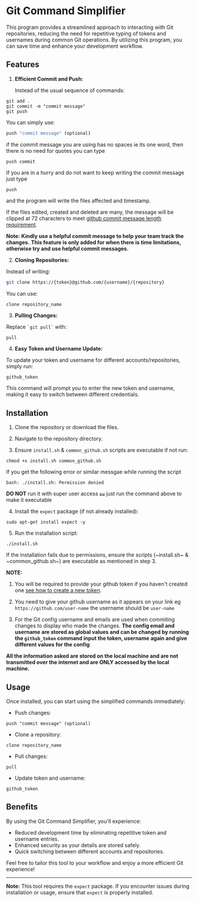 # Git Command Simplifier

This program provides a streamlined approach to interacting with Git repositories, reducing the need for repetitive typing of tokens and usernames during common Git operations. By utilizing this program, you can save time and enhance your development workflow.

## Features

1. **Efficient Commit and Push:**

   Instead of the usual sequence of commands:
   
```
git add .
git commit -m "commit message"
git push
```

You can simply use:

```bash
push "commit message" (optional)
```

if the commit message you are using has no spaces ie its one word, then there is no need for quotes you can type

```
push commit
```

If you are in a hurry and do not want to keep writing the commit message just type

```
push
```

and the program will write the files affected and timestamp.

If the files edited, created and deleted are many,
the message will be clipped at 72 characters to meet [github commit message length requirement](https://www.gitkraken.com/learn/git/best-practices/git-commit-message#git-commit-message-structure).

**Note:** **__Kindly use a helpful commit message to help your team track the changes.__**
**__This feature is only added for when there is time limitations, otherwise try and use helpful commit messages.__**

2. **Cloning Repositories:**

Instead of writing:

```bash
git clone https://{token}@github.com/{username}/{repository}
```

You can use:

```bash
clone repository_name
```

3. **Pulling Changes:**

Replace ``` `git pull` ``` with:

```
pull
```

4. **Easy Token and Username Update:**

To update your token and username for different accounts/repositories, simply run:

```
github_token
```

This command will prompt you to enter the new token and username, making it easy to switch between different credentials.

## Installation

1. Clone the repository or download the files.

2. Navigate to the repository directory.

3. Ensure `install.sh` & `common_github.sh` scripts are executable if not run:

```
chmod +x install.sh common_github.sh
```

If you get the following error or similar messgae while running the script

```
bash: ./install.sh: Permission denied
```
**DO NOT** run it with super user access ~~`su`~~ just run the command above to make it executable

4. Install the `expect` package (if not already installed):

```
sudo apt-get install expect -y
```

5. Run the installation script:

```
./install.sh
```

If the installation fails due to permissions, ensure the scripts \(~install.sh~ & ~common_github.sh~\) are executable as mentioned in step 3.

**__NOTE:__** 
   1. You will be required to provide your github token if you haven't created one [see how to create a new token](https://docs.github.com/en/authentication/keeping-your-account-and-data-secure/managing-your-personal-access-tokens). 

   2. You need to give your github username as it appears on your link eg `https://github.com/user-name` the username should be `user-name`

   3. For the Git config username and emails are used when commiting changes to display who made the changes. 
   **The config email and username are stored as global values and can be changed by running the `github_token` command input the token, username again and give different values for the config**

   **__All the information asked are stored on the local machine and are not transmitted over the internet and are ONLY accessed by the local machine.__**

## Usage

Once installed, you can start using the simplified commands immediately:

- Push changes:

```
push "commit message" (optional)
```

- Clone a repository:

```
clone repository_name
```

- Pull changes:

```
pull
```

- Update token and username:

```
github_token
```

## Benefits

By using the Git Command Simplifier, you'll experience:

- Reduced development time by eliminating repetitive token and username entries.
- Enhanced security as your details are stored safely.
- Quick switching between different accounts and repositories.

Feel free to tailor this tool to your workflow and enjoy a more efficient Git experience!

---

**Note:** This tool requires the `expect` package. If you encounter issues during installation or usage, ensure that `expect` is properly installed.


